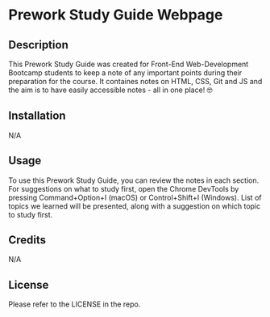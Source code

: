 # Prework Study Guide Webpage

## Description

This Prework Study Guide was created for Front-End Web-Development Bootcamp students to keep a note of any important points during their preparation for the course. It containes notes on HTML, CSS, Git and JS and the aim is to have easily accessible notes - all in one place! 🤓

## Installation

N/A

## Usage

To use this Prework Study Guide, you can review the notes in each section. For suggestions on what to study first, open the Chrome DevTools by pressing Command+Option+I (macOS) or Control+Shift+I (Windows). List of topics we learned will be presented, along with a suggestion on which topic to study first.

## Credits

N/A

## License

Please refer to the LICENSE in the repo.
